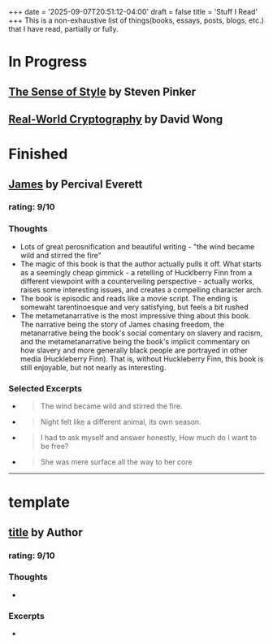 +++
date = '2025-09-07T20:51:12-04:00'
draft = false
title = 'Stuff I Read'
+++
This is a non-exhaustive list of things(books, essays, posts, blogs, etc.) that I have read, partially or fully. 

# In Progress

## [The Sense of Style](https://www.goodreads.com/book/show/20821371-the-sense-of-style) by Steven Pinker

## [Real-World Cryptography](https://www.amazon.com/Real-World-Cryptography-David-Wong/dp/1617296716) by David Wong


# Finished

## [James](https://www.goodreads.com/book/show/173754979-james) by Percival Everett
### rating: 9/10
### Thoughts
- Lots of great perosnification and beautiful writing - "the wind became wild and stirred the fire"
- The magic of this book is that the author actually pulls it off. What starts as a seemingly cheap gimmick - a retelling of Hucklberry Finn from a different viewpoint with a counterveiling perspective - actually works, raises some interesting issues, and creates a compelling character arch.
- The book is episodic and reads like a movie script. The ending is somewaht tarentinoesque and very satisfying, but feels  a bit rushed
- The metametanarrative is the most impressive thing about this book. The narrative being the story of James chasing freedom, the metanarrative being the book's social comentary on slavery and racism, and the metametanarrative being the book's implicit commentary on how slavery and more generally black people are portrayed in other media (Huckleberry Finn). That is, without Huckleberry Finn, this book is still enjoyable, but not nearly as interesting.

### Selected Excerpts
- > The wind became wild and stirred the fire.
- > Night felt like a different animal, its own season.
- > I had to ask myself and answer honestly, How much do I want to be free?
- > She was mere surface all the way to her core


---
# template

## [title](goodreads-link) by Author
### rating: 9/10
### Thoughts
-
### Excerpts
- >
